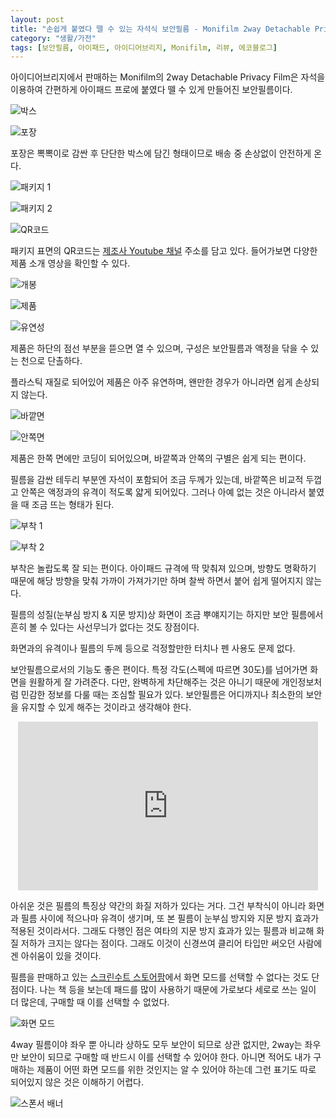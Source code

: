 ```yaml
---
layout: post
title: "손쉽게 붙였다 뗄 수 있는 자석식 보안필름 - Monifilm 2way Detachable Privacy Film"
category: "생활/가전"
tags: [보안필름, 아이패드, 아이디어브리지, Monifilm, 리뷰, 에코블로그]
---
```


아이디어브리지에서 판매하는
Monifilm의 2way Detachable Privacy Film은
자석을 이용하여 간편하게 아이패드 프로에 붙였다 뗄 수 있게 만들어진 보안필름이다.

![박스](https://lh3.googleusercontent.com/tbi0vgNU6RrhsjfRvTtPbS5mzbDAJz09E0Wyw2SVdJBxculYZtOjnVm95HFpiplVZoKweav753eXaw=s480)

![포장](https://lh3.googleusercontent.com/0vvRWnGplzy7rHG8S0o_ZW21YCAJ9AS_AADjF9G8U3LJtcxHuGcmy7WwvWsAtemwwK6_-K42IAUpoA=s480)

포장은 뽁뽁이로 감싼 후 단단한 박스에 담긴 형태이므로
배송 중 손상없이 안전하게 온다.

![패키지 1](https://lh3.googleusercontent.com/FezNhvy2CfjujcwV7CDlpjQgq1cPaS8X4-NgTuHqhToWD7H1wpEG2kivMQcDqXTuSnapKXpdZk0UPg=s480)

![패키지 2](https://lh3.googleusercontent.com/tSZ9ssUp0uQUFJ0aygJYEA7LWe0ypRgLg-daz1rwnCJNwUoEUlz68VEgwhXCbDBfdNG_fc0kd5qXHA=s480)

![QR코드](https://lh3.googleusercontent.com/CSqA1096sL3k21xfzD3u-yh0dDUgylsGSKzwf0xTrFB14yVFSXsERN3IZruRKYdEfqjs5d-PWb41Hw=s480)

패키지 표면의 QR코드는 [제조사 Youtube 채널](https://www.youtube.com/channel/UCG6930ZnAams0wg4QBtIbPQ/feed) 주소를 담고 있다.
들어가보면 다양한 제품 소개 영상을 확인할 수 있다.

![개봉](https://lh3.googleusercontent.com/SRKtIn60n_8mPJMUL1ORfKKqANZdO6BCpSzAYrb8IWQnWtpNpPSorgLg5A66CjXgZYJXPyoFd8UArw=s480)

![제품](https://lh3.googleusercontent.com/XiYrMXgV4xppqauSfVSxuYVOG-rmDKUEa38xaY5qOiuxlZ0QAkJSIlMBetNRt6cuFQssoaRAZDdW3w=s480)

![유연성](https://lh3.googleusercontent.com/_gOUDXfa7h40KyETzXSt5gjAYf6a5mGmCy8P8kccXg3C1SJhxXjTKduwYpg2RZ5kptYOiByBUx53fA=s480)

제품은 하단의 점선 부분을 뜯으면 열 수 있으며,
구성은 보안필름과 액정을 닦을 수 있는 천으로 단촐하다.

플라스틱 재질로 되어있어 제품은 아주 유연하며,
왠만한 경우가 아니라면 쉽게 손상되지 않는다.

![바깥면](https://lh3.googleusercontent.com/E9C2n-iGSILnZKMpU5e6hXJzzlt7Pg8rKRT6l6j4pvJkaqvXVa0tjnHxsowKZSKBqEtAK02UoTm1Bw=s480)

![안쪽면](https://lh3.googleusercontent.com/yYDwLQqii9jIwzic9P3P47zYe1oBIzOUFJKzAdXkbyPTaipGLmc8xH72jvC69OMxeBQ1-KyTMihWUA=s480)

제품은 한쪽 면에만 코딩이 되어있으며,
바깥쪽과 안쪽의 구별은 쉽게 되는 편이다.

필름을 감싼 테두리 부분엔 자석이 포함되어 조금 두께가 있는데,
바깥쪽은 비교적 두껍고 안쪽은 액정과의 유격이 적도록 얇게 되어있다.
그러나 아예 없는 것은 아니라서 붙였을 때 조금 뜨는 형태가 된다.

![부착 1](https://lh3.googleusercontent.com/K_jI4wxBZBLZQwrH38EVju0x39pTW2TvPaSTzlyclySPFUT8-xCSNt_y1y3WQ5Fxp4y8ca6oUCC-CQ=s480)

![부착 2](https://lh3.googleusercontent.com/Mz9PJKFwsIiQ8mDXhpCVYuqGUyJCeQCQR7l4WpuLVIqb04HnHIJWS1pHJjaOfGdWViNyhVDvKVQaXQ=s480)

부착은 놀랍도록 잘 되는 편이다.
아이패드 규격에 딱 맞춰져 있으며,
방향도 명확하기 때문에
해당 방향을 맞춰 가까이 가져가기만 하며 찰싹 하면서 붙어 쉽게 떨어지지 않는다.

필름의 성질(눈부심 방지 & 지문 방지)상 화면이 조금 뿌얘지기는 하지만
보안 필름에서 흔히 볼 수 있다는 사선무늬가 없다는 것도 장점이다.

화면과의 유격이나 필름의 두께 등으로 걱정할만한 터치나 펜 사용도 문제 없다.

보안필름으로서의 기능도 좋은 편이다.
특정 각도(스펙에 따르면 30도)를 넘어가면 화면을 원활하게 잘 가려준다.
다만, 완벽하게 차단해주는 것은 아니기 때문에
개인정보처럼 민감한 정보를 다룰 때는 조심할 필요가 있다.
보안필름은 어디까지나 최소한의 보안을 유지할 수 있게 해주는 것이라고 생각해야 한다.

<center><iframe width="480" height="270" src="https://www.youtube.com/embed/SgpsM8kpP_M" frameborder="0" allow="accelerometer; autoplay; encrypted-media; gyroscope; picture-in-picture" allowfullscreen></iframe></center>

아쉬운 것은 필름의 특징상 약간의 화질 저하가 있다는 거다.
그건 부착식이 아니라 화면과 필름 사이에 적으나마 유격이 생기며,
또 본 필름이 눈부심 방지와 지문 방지 효과가 적용된 것이라서다.
그래도 다행인 점은 여타의 지문 방지 효과가 있는 필름과 비교해 화질 저하가 크지는 않다는 점이다.
그래도 이것이 신경쓰여 클리어 타입만 써오던 사람에겐 아쉬움이 있을 것이다.

필름을 판매하고 있는 [스크린수트 스토어팜](https://smartstore.naver.com/holdzoo/products/4559600097)에서
화면 모드를 선택할 수 없다는 것도 단점이다.
나는 책 등을 보는데 패드를 많이 사용하기 때문에
가로보다 세로로 쓰는 일이 더 많은데,
구매할 때 이를 선택할 수 없었다.

![화면 모드](https://lh3.googleusercontent.com/Lbj1QVapDSVaVkH1buEB0rW9jwvXEPz55mUSOBnUL3ODom30JVi73PHtkUhqMdUSL3g5A_g33yLOXg=s480)

4way 필름이야 좌우 뿐 아니라 상하도 모두 보안이 되므로 상관 없지만,
2way는 좌우만 보안이 되므로 구매할 때 반드시 이를 선택할 수 있어야 한다.
아니면 적어도 내가 구매하는 제품이 어떤 화면 모드를 위한 것인지는 알 수 있어야 하는데
그런 표기도 따로 되어있지 않은 것은 이해하기 어렵다.



![스폰서 배너](http://echoblog.net/images/sponsor-banner.png "이 글은 에코블로그를 통해 해당 업체에서 제품을 제공받아 작성한 리뷰다.")
